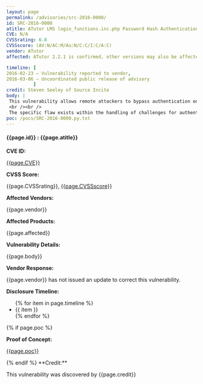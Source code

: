 ```yaml
---
layout: page
permalink: /advisories/src-2016-0000/
id: SRC-2016-0000
atitle: ATutor LMS login_functions.inc.php Password Hash Authentication Bypass Vulnerability
CVE: N/A
CVSSrating: 6.8
CVSSscore: (AV:N/AC:M/Au:N/C:C/I:C/A:C)
vendor: ATutor
affected: ATutor 2.2.1 is confirmed, other versions may also be affected.

timeline: [
2016-02-23 – Vulnerability reported to vendor,
2016-03-06 – Uncoordinated public release of advisory
          ]
credit: Steven Seeley of Source Incite
body: |
 This vulnerability allows remote attackers to bypass authentication on vulnerable installations of ATutor. User interaction is not required to exploit this vulnerability.
 <br /><br />
 The specific flaw exists within the handling of challenges for authentication. The implementation of the challenge allows an attacker to authenticate to the system if they have possession of the password hash but not the password for a user. An attacker can leverage this vulnerability in conjunction with other vulnerabilities to bypass authentication.
poc: /pocs/SRC-2016-0000.py.txt
---
```


<h4><b>{{page.id}} : {{page.atitle}}</b></h4>

**CVE ID:**
<p class="cn"><a href="https://web.nvd.nist.gov/view/vuln/detail?vulnId={{page.CVE}}">{{page.CVE}}</a></p>

**CVSS Score:**
<p class="cn">{{page.CVSSrating}}, <a href="https://nvd.nist.gov/cvss/v2-calculator?vector={{page.CVSSscore}}">{{page.CVSSscore}}</a></p>

**Affected Vendors:**
<p class="cn">{{page.vendor}}</p>

**Affected Products:**
<p class="cn">{{page.affected}}</p>

**Vulnerability Details:**
<p class="cn">{{page.body}}</p>

**Vendor Response:**
<p class="cn">{{page.vendor}} has not issued an update to correct this vulnerability.</p>

**Disclosure Timeline:**
<ul class="cn">
{% for item in page.timeline %}
  <li>{{ item }}</li>
{% endfor %}
</ul>
{% if page.poc %}

**Proof of Concept:**
<p class="cn"><a href="{{page.poc}}">{{page.poc}}</a></p>
{% endif %}
**Credit:**
<p class="cn">This vulnerability was discovered by {{page.credit}}</p>
